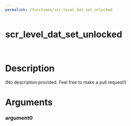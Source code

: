 ```yaml
---
permalink: /functions/scr_level_dat_set_unlocked
---
```

# scr_level_dat_set_unlocked  
&nbsp;  
# Description  
(No description provided. Feel free to make a pull request!) 
&nbsp;  
# Arguments
### argument0

&nbsp;    


